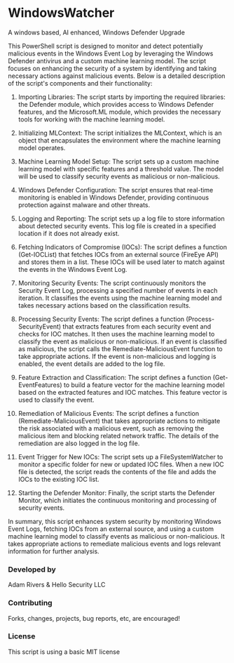 # WindowsWatcher
A windows based, AI enhanced, Windows Defender Upgrade

This PowerShell script is designed to monitor and detect potentially malicious events in the Windows Event Log by leveraging the Windows Defender antivirus and a custom machine learning model. The script focuses on enhancing the security of a system by identifying and taking necessary actions against malicious events. Below is a detailed description of the script's components and their functionality:

1. Importing Libraries: The script starts by importing the required libraries: the Defender module, which provides access to Windows Defender features, and the Microsoft.ML module, which provides the necessary tools for working with the machine learning model.

2. Initializing MLContext: The script initializes the MLContext, which is an object that encapsulates the environment where the machine learning model operates.

3. Machine Learning Model Setup: The script sets up a custom machine learning model with specific features and a threshold value. The model will be used to classify security events as malicious or non-malicious.

4. Windows Defender Configuration: The script ensures that real-time monitoring is enabled in Windows Defender, providing continuous protection against malware and other threats.

5. Logging and Reporting: The script sets up a log file to store information about detected security events. This log file is created in a specified location if it does not already exist.

6. Fetching Indicators of Compromise (IOCs): The script defines a function (Get-IOCList) that fetches IOCs from an external source (FireEye API) and stores them in a list. These IOCs will be used later to match against the events in the Windows Event Log.

7. Monitoring Security Events: The script continuously monitors the Security Event Log, processing a specified number of events in each iteration. It classifies the events using the machine learning model and takes necessary actions based on the classification results.

8. Processing Security Events: The script defines a function (Process-SecurityEvent) that extracts features from each security event and checks for IOC matches. It then uses the machine learning model to classify the event as malicious or non-malicious. If an event is classified as malicious, the script calls the Remediate-MaliciousEvent function to take appropriate actions. If the event is non-malicious and logging is enabled, the event details are added to the log file.

9. Feature Extraction and Classification: The script defines a function (Get-EventFeatures) to build a feature vector for the machine learning model based on the extracted features and IOC matches. This feature vector is used to classify the event.

10. Remediation of Malicious Events: The script defines a function (Remediate-MaliciousEvent) that takes appropriate actions to mitigate the risk associated with a malicious event, such as removing the malicious item and blocking related network traffic. The details of the remediation are also logged in the log file.

11. Event Trigger for New IOCs: The script sets up a FileSystemWatcher to monitor a specific folder for new or updated IOC files. When a new IOC file is detected, the script reads the contents of the file and adds the IOCs to the existing IOC list.

12. Starting the Defender Monitor: Finally, the script starts the Defender Monitor, which initiates the continuous monitoring and processing of security events.

In summary, this script enhances system security by monitoring Windows Event Logs, fetching IOCs from an external source, and using a custom machine learning model to classify events as malicious or non-malicious. It takes appropriate actions to remediate malicious events and logs relevant information for further analysis.

### Developed by

Adam Rivers & Hello Security LLC

### Contributing 

Forks, changes, projects, bug reports, etc, are encouraged! 

### License 

This script is using a basic MIT license 
